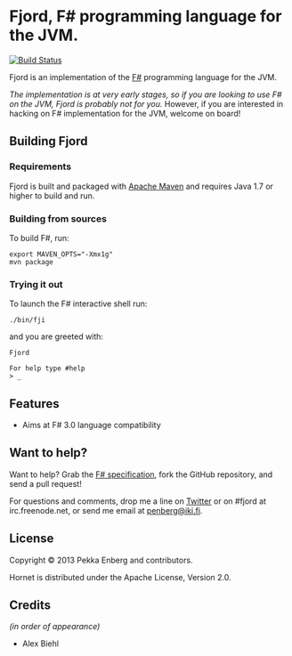 # Fjord, F&#35; programming language for the JVM.

[![Build Status](https://travis-ci.org/penberg/fjord.png?branch=master)](http://travis-ci.org/penberg/fjord)

Fjord is an implementation of the [F#][F#] programming language for the JVM.

*The implementation is at very early stages, so if you are looking to use F# on
the JVM, Fjord is probably not for you.* However, if you are interested in
hacking on F# implementation for the JVM, welcome on board!

## Building Fjord

### Requirements

Fjord is built and packaged with [Apache Maven][Apache Maven] and requires Java
1.7 or higher to build and run.

### Building from sources

To build F#, run:

```
export MAVEN_OPTS="-Xmx1g"
mvn package
```

### Trying it out

To launch the F# interactive shell run:

```
./bin/fji
```

and you are greeted with:

```
Fjord

For help type #help
> _
```

## Features

* Aims at F# 3.0 language compatibility

## Want to help?

Want to help? Grab the [F# specification][F# specification], fork the GitHub
repository, and send a pull request!

For questions and comments, drop me a line on [Twitter] or on #fjord at
irc.freenode.net, or send me email at penberg@iki.fi.

## License

Copyright © 2013 Pekka Enberg and contributors.

Hornet is distributed under the Apache License, Version 2.0.

## Credits

*(in order of appearance)*

* Alex Biehl

[Apache Maven]: http://maven.apache.org/
[F# specification]: http://fsharp.org/about/files/spec.pdf
[F#]: http://fsharp.org/
[Twitter]: https://twitter.com/penberg
